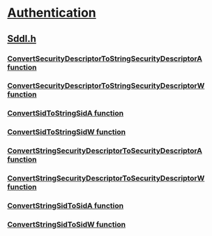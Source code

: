 # [Authentication](../_security/index.md)
## [Sddl.h](index.md)
### [ConvertSecurityDescriptorToStringSecurityDescriptorA function](../sddl/nf-sddl-convertsecuritydescriptortostringsecuritydescriptora.md)
### [ConvertSecurityDescriptorToStringSecurityDescriptorW function](../sddl/nf-sddl-convertsecuritydescriptortostringsecuritydescriptorw.md)
### [ConvertSidToStringSidA function](../sddl/nf-sddl-convertsidtostringsida.md)
### [ConvertSidToStringSidW function](../sddl/nf-sddl-convertsidtostringsidw.md)
### [ConvertStringSecurityDescriptorToSecurityDescriptorA function](../sddl/nf-sddl-convertstringsecuritydescriptortosecuritydescriptora.md)
### [ConvertStringSecurityDescriptorToSecurityDescriptorW function](../sddl/nf-sddl-convertstringsecuritydescriptortosecuritydescriptorw.md)
### [ConvertStringSidToSidA function](../sddl/nf-sddl-convertstringsidtosida.md)
### [ConvertStringSidToSidW function](../sddl/nf-sddl-convertstringsidtosidw.md)
